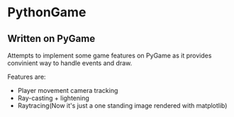 # PythonGame
## Written on PyGame

Attempts to implement some game features on PyGame as it provides convinient way to handle events and draw.

Features are:
* Player movement camera tracking
* Ray-casting + lightening
* Raytracing(Now it's just a one standing image rendered with matplotlib)
